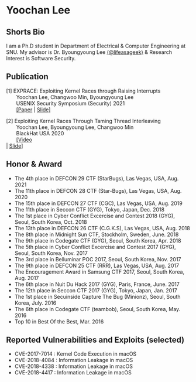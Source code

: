 # Yoochan Lee

## Shorts Bio

I am a Ph.D student in Department of Electrical & Computer Engineering at SNU. My advisor is Dr. Byoungyoung Lee [(@lifeasageek)](https://lifeasageek.github.io/) & Research Interest is Software Security.

## Publication
[1] EXPRACE: Exploiting Kernel Races through Raising Interrupts  
&nbsp;&nbsp;&nbsp;&nbsp;&nbsp;&nbsp;
Yoochan Lee, Changwoo Min, Byoungyoung Lee  
&nbsp;&nbsp;&nbsp;&nbsp;&nbsp;&nbsp;
USENIX Security Symposium (Security) 2021  
&nbsp;&nbsp;&nbsp;&nbsp;&nbsp;&nbsp;
[\[Paper](https://leeyoochan.github.io/paper/yoochan-exprace.pdf) 
| [Slide\]](https://leeyoochan.github.io/slides/yoochan-exprace-slides.pdf)  



[2] Exploiting Kernel Races Through Taming Thread Interleaving  
&nbsp;&nbsp;&nbsp;&nbsp;&nbsp;&nbsp;
Yoochan Lee, Byoungyoung Lee, Changwoo Min  
&nbsp;&nbsp;&nbsp;&nbsp;&nbsp;&nbsp;
BlackHat USA 2020  
&nbsp;&nbsp;&nbsp;&nbsp;&nbsp;&nbsp;
[\[Video](https://www.youtube.com/watch?v=5M3WhLVLCzs&ab_channel=BlackHat)  
| [Slide\]](https://leeyoochan.github.io/slides/exprace-lee-blackhat20-slides.pdf)

## Honor & Award
- The 4th place in DEFCON 29 CTF (StarBugs), Las Vegas, USA, Aug. 2021  
- The 11th place in DEFCON 28 CTF (Star-Bugs), Las Vegas, USA, Aug. 2020  
- The 15th place in DEFCON 27 CTF (CGC), Las Vegas, USA, Aug. 2019  
- The 11th place in Seccon CTF (GYG), Tokyo, Japan, Dec. 2018  
- The 1st place in Cyber Conflict Excercise and Contest 2018 (GYG), Seoul, South Korea, Oct. 2018  
- The 13th place in DEFCON 26 CTF (C.G.K.S), Las Vegas, USA, Aug. 2018  
- The 8th place in Midnight Sun CTF, Stockholm, Sweden, June. 2018  
- The 9th place in Codegate CTF (GYG), Seoul, South Korea, Apr. 2018  
- The 5th place in Cyber Conflict Excercise and Contest 2017 (GYG), Seoul, South Korea, Nov. 2017  
- The 3rd place in Belluminar POC 2017, Seoul, South Korea, Nov. 2017  
- The 9th place in DEFCON 25 CTF (RRR), Las Vegas, USA, Aug. 2017  
- The Encouragement Award in Samsung CTF 2017, Seoul, South Korea, Aug. 2017  
- The 6th place in Nuit Du Hack 2017 (GYG), Paris, France, June. 2017  
- The 12th place in Seccon CTF 2017 (GYG), Tokyo, Japan, Jan. 2017  
- The 1st place in Secuinside Capture The Bug (Minionz), Seoul, South Korea, July. 2016  
- The 6th place in Codegate CTF (teambob), Seoul, South Korea, May. 2016 
- Top 10 in Best Of the Best, Mar. 2016 

## Reported Vulnerabilities and Exploits (selected)
- CVE-2017-7014 : Kernel Code Execution in macOS  
- CVE-2018-4084 : Information Leakage in macOS  
- CVE-2018-4338 : Information Leakage in macOS  
- CVE-2018-4417 : Information Leakage in macOS  


